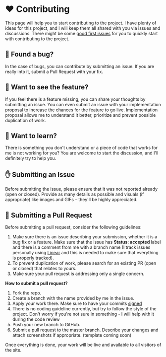 # ❤️ Contributing 

This page will help you to start contributing to the project. I have plenty of ideas for this project, and I will keep them all shared with you via issues and discussions. There might be some [good first issues](https://github.com/kirillkurko/kkurko.dev/labels/good%20first%20issue) for you to quickly start with contributing to the project. 

## 🐛 Found a bug?

In the case of bugs, you can contribute by submitting an issue. If you are really into it, submit a Pull Request with your fix. 

## 🤔 Want to see the feature?

If you feel there is a feature missing, you can share your thoughts by submitting an issue. You can even submit an issue with your implementation proposal to increase the chances for the feature to go live. Implementation proposal allows me to understand it better, prioritize and prevent possible duplication of work.

## 🏫 Want to learn? 

There is something you don't understand or a piece of code that works for me is not working for you? You are welcome to start the discussion, and I'll definitely try to help you.

## ✋ Submitting an Issue

Before submitting the issue, please ensure that it was not reported already (open or closed). Provide as many details as possible and visuals (if appropriate) like images and GIFs – they'll be highly appreciated.

## 🫶 Submitting a Pull Request

Before submitting a pull request, consider the following guidelines:

1. Make sure there is an issue describing your submission, whether it is a bug fix or a feature. Make sure that the issue has **Status: accepted** label and there is a comment from me with a branch name (I track issues personally using [Linear](https://linear.app) and this is needed to make sure that everything is properly tracked).
2. To prevent duplication of work, please search for an existing PR (open or closed) that relates to yours.
3. Make sure your pull request is addressing only a single concern.

**How to submit a pull request?**

1. Fork the repo.
2. Create a branch with the name provided by me in the issue.
3. Apply your work there. Make sure to have your commits [signed](https://docs.github.com/en/authentication/managing-commit-signature-verification/signing-commits)
4. There is no coding guideline currently, but try to follow the style of the project. Don't worry if you're not sure in something - I will help with it during the code review
5. Push your new branch to GitHub.
6. Submit a pull request to the master branch. Describe your changes and attach screenshots if appropriate. (template coming soon)

Once everything is done, your work will be live and available to all visitors of the site.



